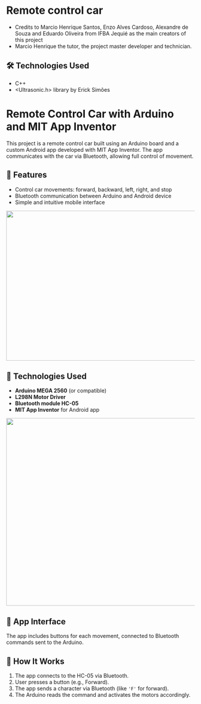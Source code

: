 # Remote control car

- Credits to Marcio Henrique Santos, Enzo Alves Cardoso, Alexandre de Souza and Eduardo Oliveira from IFBA Jequié as the main creators of this project 
- Marcio Henrique the tutor, the project master developer and technician.

## 🛠 Technologies Used

- C++
- <Ultrasonic.h> library by Erick Simões
  
# Remote Control Car with Arduino and MIT App Inventor

This project is a remote control car built using an Arduino board and a custom Android app developed with MIT App Inventor. The app communicates with the car via Bluetooth, allowing full control of movement.

## 🚗 Features

- Control car movements: forward, backward, left, right, and stop
- Bluetooth communication between Arduino and Android device
- Simple and intuitive mobile interface
<img height=400 width=900 src = "https://github.com/user-attachments/assets/9032a2ee-54e3-4c02-9632-130c0872bd43"/>

## 🧰 Technologies Used

- **Arduino MEGA 2560** (or compatible)
- **L298N Motor Driver**
- **Bluetooth module HC-05**
- **MIT App Inventor** for Android app

<img width=600 height=500 src = "https://github.com/user-attachments/assets/daeb9b5a-21db-4b4e-9f87-7b6ac9f6ae4d"/>

## 📱 App Interface

The app includes buttons for each movement, connected to Bluetooth commands sent to the Arduino.

## 🧠 How It Works

1. The app connects to the HC-05 via Bluetooth.
2. User presses a button (e.g., Forward).
3. The app sends a character via Bluetooth (like `'F'` for forward).
4. The Arduino reads the command and activates the motors accordingly.



